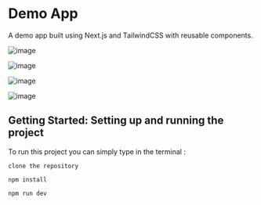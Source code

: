 # Demo App

A demo app built using Next.js and TailwindCSS with reusable components.

![image](https://github.com/NavyaSinha1106/kredX-app/assets/105153638/0b88d59e-9643-451d-9659-933bc426f887)

![image](https://github.com/NavyaSinha1106/kredX-app/assets/105153638/7aa492e2-51ad-44bb-8c77-8b7a5fa1ba7b)

![image](https://github.com/NavyaSinha1106/kredX-app/assets/105153638/6a63fba7-1728-4393-942e-867de5ce6da7)

![image](https://github.com/NavyaSinha1106/kredX-app/assets/105153638/6caf9f57-9f28-4a38-bf3d-3130efa8ef9d)

## Getting Started: Setting up and running the project

To run this project you can simply type in the terminal : 

```
clone the repository

npm install

npm run dev
```
